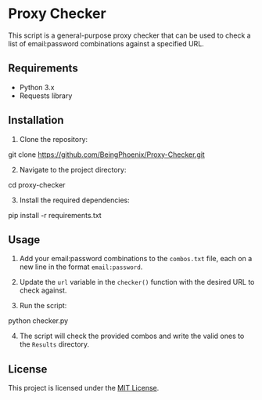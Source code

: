 # Proxy Checker

This script is a general-purpose proxy checker that can be used to check a list of email:password combinations against a specified URL.

## Requirements

- Python 3.x
- Requests library

## Installation

1. Clone the repository:

git clone https://github.com/BeingPhoenix/Proxy-Checker.git

2. Navigate to the project directory:

cd proxy-checker

3. Install the required dependencies:

pip install -r requirements.txt

## Usage

1. Add your email:password combinations to the `combos.txt` file, each on a new line in the format `email:password`.

2. Update the `url` variable in the `checker()` function with the desired URL to check against.

3. Run the script:

python checker.py

4. The script will check the provided combos and write the valid ones to the `Results` directory.

## License

This project is licensed under the [MIT License](LICENSE).
